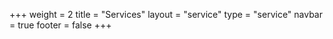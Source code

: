 +++
weight = 2
title = "Services"
layout = "service"
type = "service"
navbar = true
footer = false
+++